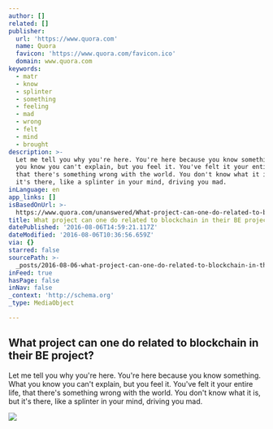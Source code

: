 ```yaml
---
author: []
related: []
publisher:
  url: 'https://www.quora.com'
  name: Quora
  favicon: 'https://www.quora.com/favicon.ico'
  domain: www.quora.com
keywords:
  - matr
  - know
  - splinter
  - something
  - feeling
  - mad
  - wrong
  - felt
  - mind
  - brought
description: >-
  Let me tell you why you're here. You're here because you know something. What
  you know you can't explain, but you feel it. You've felt it your entire life,
  that there's something wrong with the world. You don't know what it is, but
  it's there, like a splinter in your mind, driving you mad.
inLanguage: en
app_links: []
isBasedOnUrl: >-
  https://www.quora.com/unanswered/What-project-can-one-do-related-to-blockchain-in-their-BE-project
title: What project can one do related to blockchain in their BE project?
datePublished: '2016-08-06T14:59:21.117Z'
dateModified: '2016-08-06T10:36:56.659Z'
via: {}
starred: false
sourcePath: >-
  _posts/2016-08-06-what-project-can-one-do-related-to-blockchain-in-their-be-pr.md
inFeed: true
hasPage: false
inNav: false
_context: 'http://schema.org'
_type: MediaObject

---
```

<article style=""><h1>What project can one do related to blockchain in their BE project?</h1><p>Let me tell you why you're here. You're here because you know something. What you know you can't explain, but you feel it. You've felt it your entire life, that there's something wrong with the world. You don't know what it is, but it's there, like a splinter in your mind, driving you mad.</p><img src="https://qsf.ec.quoracdn.net/-images.new_grid.fb_share_default.png2801ad8885530345.png" /></article>